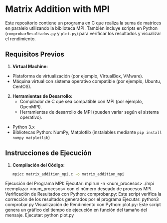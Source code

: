 # Matrix Addition with MPI

Este repositorio contiene un programa en C que realiza la suma de matrices en paralelo utilizando la biblioteca MPI. También incluye scripts en Python (`comprobarResultados.py` y `plot.py`) para verificar los resultados y visualizar el rendimiento.

## Requisitos Previos
  1. **Virtual Machine:**
   - Plataforma de virtualización (por ejemplo, VirtualBox, VMware).
   - Máquina virtual con sistema operativo compatible (por ejemplo, Ubuntu, CentOS).

2. **Herramientas de Desarrollo:**
   - Compilador de C que sea compatible con MPI (por ejemplo, OpenMPI).
   - Herramientas de desarrollo de MPI (pueden variar según el sistema operativo).
     
- Python 3.x
- Bibliotecas Python: NumPy, Matplotlib (instalables mediante `pip install numpy matplotlib`)

## Instrucciones de Ejecución

1. **Compilación del Código:**

   ```bash
   mpicc matrix_addition_mpi.c -o matrix_addition_mpi
Ejecución del Programa MPI:
Ejecutar: mpirun -n <num_procesos> ./mpi
  reemplazar <num_procesos> con el número deseado de procesos MPI.
Verificación de Resultados con Python:
  comprobar.py: Este script verifica la corrección de los resultados generados por el programa 
 Ejecutar: python3 comprobar.py
Visualización de Rendimiento con Python:
  plot.py: Este script genera un gráfico del tiempo de ejecución en función del tamaño del mensaje.
 Ejecutar: python plot.py
